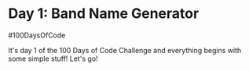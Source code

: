 # Day 1: Band Name Generator
#100DaysOfCode

It's day 1 of the 100 Days of Code Challenge and everything begins with some simple stuff! Let's go! 
